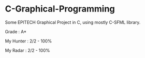 # C-Graphical-Programming

Some EPITECH Graphical Project in C, using mostly C-SFML library.

Grade : A*

My Hunter : 2/2 - 100%

My Radar : 2/2 - 100%

